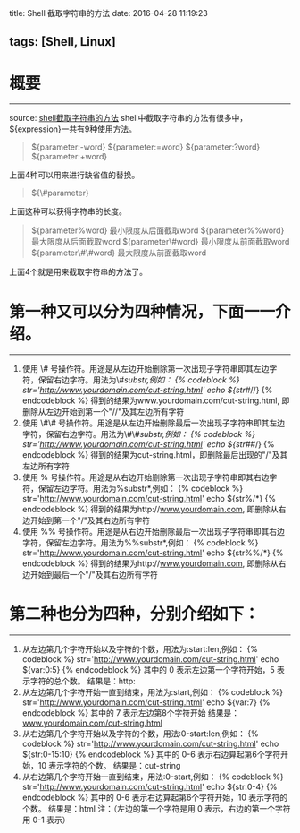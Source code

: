 title: Shell 截取字符串的方法 
date: 2016-04-28 11:19:23

tags: [Shell, Linux]
---

# 概要
---
source: [shell截取字符串的方法](http://www.cnblogs.com/xwdreamer/p/3823463.html)
shell中截取字符串的方法有很多中，\${expression}一共有9种使用方法。
> \${parameter:-word}
> \${parameter:=word}
> \${parameter:?word}
> \${parameter:+word} 

上面4种可以用来进行缺省值的替换。
> \${\\#parameter}

<!-- more -->
上面这种可以获得字符串的长度。 
> \${parameter%word} 最小限度从后面截取word
> \${parameter%%word} 最大限度从后面截取word
> \${parameter\\#word} 最小限度从前面截取word
> \${parameter\\#\\#word} 最大限度从前面截取word

上面4个就是用来截取字符串的方法了。

# 第一种又可以分为四种情况，下面一一介绍。
---
1. 使用 \\# 号操作符。用途是从左边开始删除第一次出现子字符串即其左边字符，保留右边字符。用法为\\#*substr,例如：
{% codeblock %}
str='http://www.yourdomain.com/cut-string.html'
echo ${str#*//}
{% endcodeblock %}
得到的结果为www.yourdomain.com/cut-string.html, 即删除从左边开始到第一个"//"及其左边所有字符
2. 使用 \\#\\# 号操作符。用途是从左边开始删除最后一次出现子字符串即其左边字符，保留右边字符。用法为\\#\\#*substr,例如：
{% codeblock %}
str='http://www.yourdomain.com/cut-string.html'
echo ${str##*/}
{% endcodeblock %}
得到的结果为cut-string.html，即删除最后出现的"/"及其左边所有字符
3. 使用 % 号操作符。用途是从右边开始删除第一次出现子字符串即其右边字符，保留左边字符。用法为%substr*,例如：
{% codeblock %}
str='http://www.yourdomain.com/cut-string.html'
echo ${str%/*}
{% endcodeblock %}
得到的结果为http://www.yourdomain.com, 即删除从右边开始到第一个"/"及其右边所有字符
4. 使用 %% 号操作符。用途是从右边开始删除最后一次出现子字符串即其右边字符，保留左边字符。用法为%%substr*,例如：
{% codeblock %}
str='http://www.yourdomain.com/cut-string.html'
echo ${str%%/*}
{% endcodeblock %}
得到的结果为http://www.yourdomain.com, 即删除从右边开始到最后一个"/"及其右边所有字符

# 第二种也分为四种，分别介绍如下：
---
1. 从左边第几个字符开始以及字符的个数，用法为:start:len,例如：
{% codeblock %}
str='http://www.yourdomain.com/cut-string.html'
echo ${var:0:5}
{% endcodeblock %}
其中的 0 表示左边第一个字符开始，5 表示字符的总个数。
结果是：http:
2. 从左边第几个字符开始一直到结束，用法为:start,例如：
{% codeblock %}
str='http://www.yourdomain.com/cut-string.html'
echo ${var:7}
{% endcodeblock %}
其中的 7 表示左边第8个字符开始
结果是：www.yourdomain.com/cut-string.html
3. 从右边第几个字符开始以及字符的个数，用法:0-start:len,例如：
{% codeblock %}
str='http://www.yourdomain.com/cut-string.html'
echo ${str:0-15:10}
{% endcodeblock %}
其中的 0-6 表示右边算起第6个字符开始，10 表示字符的个数。
结果是：cut-string
4. 从右边第几个字符开始一直到结束，用法:0-start,例如：
{% codeblock %}
str='http://www.yourdomain.com/cut-string.html'
echo ${str:0-4}
{% endcodeblock %}
其中的 0-6 表示右边算起第6个字符开始，10 表示字符的个数。
结果是：html
注：（左边的第一个字符是用 0 表示，右边的第一个字符用 0-1 表示）
